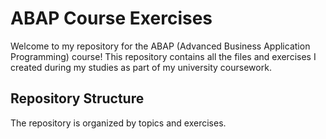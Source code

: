 # ABAP Course Exercises

Welcome to my repository for the ABAP (Advanced Business Application Programming) course! This repository contains all the files and exercises I created during my studies as part of my university coursework.

## Repository Structure

The repository is organized by topics and exercises.

